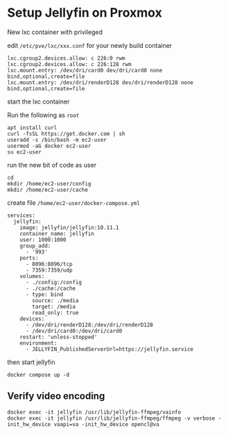 # Setup Jellyfin on Proxmox

New lxc container with privileged

edit `/etc/pve/lxc/xxx.conf` for your newly build container
```
lxc.cgroup2.devices.allow: c 226:0 rwm
lxc.cgroup2.devices.allow: c 226:128 rwm
lxc.mount.entry: /dev/dri/card0 dev/dri/card0 none bind,optional,create=file
lxc.mount.entry: /dev/dri/renderD128 dev/dri/renderD128 none bind,optional,create=file
```

start the lxc container

Run the following as `root`
```shell
apt install curl
curl -fsSL https://get.docker.com | sh
useradd -s /bin/bash -m ec2-user
usermod -aG docker ec2-user
su ec2-user
```

run the new bit of code as user
```shell
cd
mkdir /home/ec2-user/config
mkdir /home/ec2-user/cache
```

create file `/home/ec2-user/docker-compose.yml`
```
services:
  jellyfin:
    image: jellyfin/jellyfin:10.11.1
    container_name: jellyfin
    user: 1000:1000
    group_add:
      - '993'
    ports:
      - 8096:8096/tcp
      - 7359:7359/udp
    volumes:
      - ./config:/config
      - ./cache:/cache
      - type: bind
        source: ./media
        target: /media
        read_only: true
    devices:
      - /dev/dri/renderD128:/dev/dri/renderD128
      - /dev/dri/card0:/dev/dri/card0
    restart: 'unless-stopped'
    environment:
      - JELLYFIN_PublishedServerUrl=https://jellyfin.service
```

then start jellyfin
```shell
docker compose up -d
```

## Verify video encoding
```shell
docker exec -it jellyfin /usr/lib/jellyfin-ffmpeg/vainfo
docker exec -it jellyfin /usr/lib/jellyfin-ffmpeg/ffmpeg -v verbose -init_hw_device vaapi=va -init_hw_device opencl@va
```

